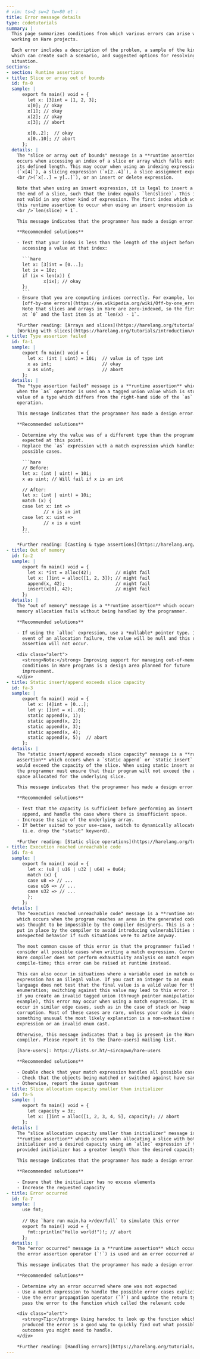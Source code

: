 ```yaml
---
# vim: ts=2 sw=2 tw=80 et :
title: Error message details
type: codetutorials
summary: |
  This page summarizes conditions from which various errors can arise when
  working on Hare projects.

  Each error includes a description of the problem, a sample of the kind of code
  which can create such a scenario, and suggested options for resolving the
  situation.
sections:
- section: Runtime assertions
- title: Slice or array out of bounds
  id: fa-0
  sample: |
      export fn main() void = {
      	let x: [3]int = [1, 2, 3];
      	x[0]; // okay
      	x[1]; // okay
      	x[2]; // okay
      	x[3]; // abort
      
      	x[0..2];  // okay
      	x[0..10]; // abort
      };
  details: |
    The "slice or array out of bounds" message is a **runtime assertion** which
    occurs when accessing an index of a slice or array which falls outside of
    its defined length. This may occur when using an indexing expression
    (`x[4]`), a slicing expression (`x[2..4]`), a slice assignment expression
    <br />(`x[..] = y[..]`), or an insert or delete expression.

    Note that when using an insert expression, it is legal to insert a value at
    the end of a slice, such that the index equals `len(slice)`. This index is
    not valid in any other kind of expression. The first index which will cause
    this runtime assertion to occur when using an insert expression is
    <br />`len(slice) + 1`.

    This message indicates that the programmer has made a design error.

    **Recommended solutions**

    - Test that your index is less than the length of the object before
      accessing a value at that index:

      ```hare
      let x: [3]int = [0...];
      let ix = 10z;
      if (ix < len(x)) {
              x[ix]; // okay
      };
      ```
    - Ensure that you are computing indices correctly. For example, look for
      [off-by-one errors](https://en.wikipedia.org/wiki/Off-by-one_error).
      Note that slices and arrays in Hare are zero-indexed, so the first item is
      at `0` and the last item is at `len(x) - 1`.

    *Further reading: [Arrays and slices](https://harelang.org/tutorials/introduction/#arrays-and-slices),
    [Working with slices](https://harelang.org/tutorials/introduction/#working-with-slices)*
- title: Type assertion failed
  id: fa-1
  sample: |
      export fn main() void = {
      	let x: (int | uint) = 10i;  // value is of type int
      	x as int;                   // okay
      	x as uint;                  // abort
      };
  details: |
    The "type assertion failed" message is a **runtime assertion** which occurs
    when the `as` operator is used on a tagged union value which is storing a
    value of a type which differs from the right-hand side of the `as`
    operation.

    This message indicates that the programmer has made a design error.

    **Recommended solutions**

    - Determine why the value was of a different type than the programmer
      expected at this point.
    - Replace the `as` expression with a match expression which handles more
      possible cases.

      ```hare
      // Before:
      let x: (int | uint) = 10i;
      x as uint; // Will fail if x is an int

      // After:
      let x: (int | uint) = 10i;
      match (x) {
      case let x: int =>
              // x is an int
      case let x: uint =>
              // x is a uint
      };
      ```

    *Further reading: [Casting & type assertions](https://harelang.org/tutorials/introduction/#casting--type-assertions)*
- title: Out of memory
  id: fa-2
  sample: |
      export fn main() void = {
      	let x: *int = alloc(42);         // might fail
      	let x: []int = alloc([1, 2, 3]); // might fail
      	append(x, 42);                   // might fail
      	insert(x[0], 42);                // might fail
      };
  details: |
    The "out of memory" message is a **runtime assertion** which occurs when a
    memory allocation fails without being handled by the programmer.

    **Recommended solutions**

    - If using the `alloc` expression, use a *nullable* pointer type. In the
      event of an allocation failure, the value will be null and this runtime
      assertion will not occur.

    <div class="alert">
      <strong>Note:</strong> Improving support for managing out-of-memory
      conditions in Hare programs is a design area planned for future
      improvement.
    </div>
- title: Static insert/append exceeds slice capacity
  id: fa-3
  sample: |
      export fn main() void = {
      	let x: [4]int = [0...];
      	let y: []int = x[..0];
      	static append(x, 1);
      	static append(x, 2);
      	static append(x, 3);
      	static append(x, 4);
      	static append(x, 5);  // abort
      };
  details: |
    The "static insert/append exceeds slice capacity" message is a **runtime
    assertion** which occurs when a `static append` or `static insert` operation
    would exceed the capacity of the slice. When using static insert and append,
    the programmer must ensure that their program will not exceed the amount of
    space allocated for the underlying slice.

    This message indicates that the programmer has made a design error.

    **Recommended solutions**

    - Test that the capacity is sufficient before performing an insert or
      append, and handle the case where there is insufficient space.
    - Increase the size of the underlying array.
    - If better suited to your use-case, switch to dynamically allocated slices
      (i.e. drop the "static" keyword).

    *Further reading: [Static slice operations](https://harelang.org/tutorials/introduction/#static-slice-operations)*
- title: Execution reached unreachable code
  id: fa-4
  sample: |
      export fn main() void = {
      	let x: (u8 | u16 | u32 | u64) = 0u64;
      	match (x) {
      	case u8 => // ...
      	case u16 => // ...
      	case u32 => // ...
      	};
      };
  details: |
    The "execution reached unreachable code" message is a **runtime assertion**
    which occurs when the program reaches an area in the generated code which
    was thought to be impossible by the compiler designers. This is a safeguard
    put in place by the compiler to avoid introducing vulnerabilities or
    unexpected behavior if such situations were to arise anyway.

    The most common cause of this error is that the programmer failed to
    consider all possible cases when writing a match expression. Currently the
    Hare compiler does not perform exhaustivity analysis on match expressions at
    compile-time; this error can be raised at runtime instead.

    This can also occur in situations where a variable used in match or switch
    expression has an illegal value. If you cast an integer to an enum type, the
    language does not test that the final value is a valid value for that
    enumeration; switching against this value may lead to this error. Similarly,
    if you create an invalid tagged union (through pointer manipulation, for
    example), this error may occur when using a match expression. It may also
    occur in similar edge cases, such as in the case of stack or heap
    corruption. Most of these cases are rare, unless your code is doing
    something unusual the most likely explanation is a non-exhaustive match
    expression or an invalid enum cast.

    Otherwise, this message indicates that a bug is present in the Hare
    compiler. Please report it to the [hare-users] mailing list.

    [hare-users]: https://lists.sr.ht/~sircmpwn/hare-users

    **Recommended solutions**

    - Double check that your match expression handles all possible cases
    - Check that the objects being matched or switched against have sane values
    - Otherwise, report the issue upstream
- title: Slice allocation capacity smaller than initializer
  id: fa-5
  sample: |
      export fn main() void = {
      	let capacity = 3z;
      	let x: []int = alloc([1, 2, 3, 4, 5], capacity); // abort
      };
  details: |
    The "slice allocation capacity smaller than initializer" message is a
    **runtime assertion** which occurs when allocating a slice with both an
    initializer and a desired capacity using an `alloc` expression if the
    provided initializer has a greater length than the desired capacity.

    This message indicates that the programmer has made a design error.

    **Recommended solutions**

    - Ensure that the initializer has no excess elements
    - Increase the requested capacity
- title: Error occurred
  id: fa-7
  sample: |
      use fmt;
      
      // Use `hare run main.ha >/dev/full` to simulate this error
      export fn main() void = {
      	fmt::println("Hello world!")!; // abort
      };
  details: |
    The "error occurred" message is a **runtime assertion** which occurs when
    the error assertion operator (`!`) is used and an error occurred at runtime.

    This message indicates that the programmer has made a design error.

    **Recommended solutions**

    - Determine why an error occurred where one was not expected
    - Use a match expression to handle the possible error cases explicitly
    - Use the error propagation operator (`?`) and update the return type to
      pass the error to the function which called the relevant code

    <div class="alert">
      <strong>Tip:</strong> Using haredoc to look up the function which
      produced the error is a good way to quickly find out what possible
      outcomes you might need to handle.
    </div>

    *Further reading: [Handling errors](https://harelang.org/tutorials/introduction/#handling-errors)*
---
```

